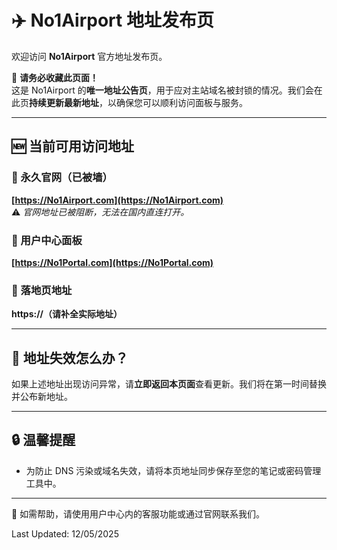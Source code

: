 # ✈️ No1Airport 地址发布页

欢迎访问 **No1Airport** 官方地址发布页。

📌 **请务必收藏此页面！**  
这是 No1Airport 的**唯一地址公告页**，用于应对主站域名被封锁的情况。我们会在此页**持续更新最新地址**，以确保您可以顺利访问面板与服务。

---

## 🆕 当前可用访问地址

### 🔗 永久官网（已被墙）  
**[https://No1Airport.com](https://No1Airport.com)**  
⚠️ *官网地址已被阻断，无法在国内直连打开。*

### 🔐 用户中心面板  
**[https://No1Portal.com](https://No1Portal.com)**  

### 📄 落地页地址  
**https://（请补全实际地址）**

---

## 🔄 地址失效怎么办？

如果上述地址出现访问异常，请**立即返回本页面**查看更新。我们将在第一时间替换并公布新地址。

---

## 🔒 温馨提醒

- 为防止 DNS 污染或域名失效，请将本页地址同步保存至您的笔记或密码管理工具中。

---

📮 如需帮助，请使用用户中心内的客服功能或通过官网联系我们。

Last Updated: 12/05/2025
